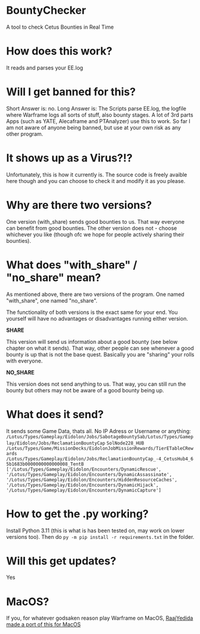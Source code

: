 # BountyChecker
A tool to check Cetus Bounties in Real Time

# How does this work?
It reads and parses your EE.log

# Will I get banned for this?
Short Answer is: no.
Long Answer is: The Scripts parse EE.log, the logfile where Warframe logs all sorts of stuff, also bounty stages. A lot of 3rd parts Apps (such as YATE, Alecaframe and PTAnalyzer) use this to work. So far I am not aware of anyone being banned, but use at your own risk as any other program. 

# It shows up as a Virus?!?
Unfortunately, this is how it currently is. The source code is freely avaible here though and you can choose to check it and modify it as you please.

# Why are there two versions?
One version (with_share) sends good bounties to us. That way everyone can benefit from good bounties. The other version does not - choose whichever you like (though ofc we hope for people actively sharing their bounties). 

# What does "with_share" / "no_share" mean?
As mentioned above, there are two versions of the program. One named "with_share", one named "no_share". 

The functionality of both versions is the exact same for your end. You yourself will have no advantages or disadvantages running either version.

**SHARE**

This version will send us information about a good bounty (see below chapter on what it sends). That way, other people can see whenever a good bounty is up that is not the base quest. Basically you are "sharing" your rolls with everyone.

**NO_SHARE**

This version does not send anything to us. That way, you can still run the bounty but others may not be aware of a good bounty being up.

# What does it send?
It sends some Game Data, thats all. No IP Adress or Username or anything:
```/Lotus/Types/Gameplay/Eidolon/Jobs/SabotageBountySab/Lotus/Types/Gameplay/Eidolon/Jobs/ReclamationBountyCap```
```SolNode228_HUB```
```/Lotus/Types/Game/MissionDecks/EidolonJobMissionRewards/TierETableCRewards ```
```/Lotus/Types/Gameplay/Eidolon/Jobs/ReclamationBountyCap_-4_CetusHub4_65b1683b0000000000000008_TentB```
```['/Lotus/Types/Gameplay/Eidolon/Encounters/DynamicRescue', '/Lotus/Types/Gameplay/Eidolon/Encounters/DynamicAssassinate', '/Lotus/Types/Gameplay/Eidolon/Encounters/HiddenResourceCaches', '/Lotus/Types/Gameplay/Eidolon/Encounters/DynamicHijack', '/Lotus/Types/Gameplay/Eidolon/Encounters/DynamicCapture']```

# How to get the .py working?
Install Python 3.11 (this is what is has been tested on, may work on lower versions too). Then do `py -m pip install -r requirements.txt` in the folder.

# Will this get updates?
Yes

# MacOS?
If you, for whatever godsaken reason play Warframe on MacOS, [RaajYedida made a port of this for MacOS](https://github.com/RaajYedida/WFBountyCheckerMacOS)
